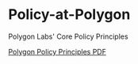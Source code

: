 # Policy-at-Polygon
Polygon Labs' Core Policy Principles

[Polygon Policy Principles PDF](https://github.com/maticnetwork/Policy-at-Polygon/blob/main/Polygon%20Policy%20Principles.pdf)
